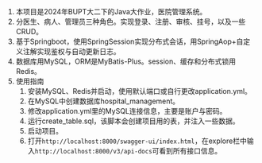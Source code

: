 1. 本项目是2024年BUPT大二下的Java大作业，医院管理系统。
2. 分医生、病人、管理员三种角色。实现登录、注册、审核、挂号，以及一些CRUD。
3. 基于Springboot，使用SpringSession实现分布式会话，用SpringAop+自定义注解实现鉴权与自动更新日志。
4. 数据库用MySQL，ORM是MyBatis-Plus。session、缓存和分布式锁用Redis。
5. 使用指南
   1. 安装MySQL、Redis并启动，使用默认端口或自行更改application.yml。
   2. 在MySQL中创建数据库hospital_management。
   3. 修改application.yml里的MySQL连接信息，主要是账户与密码。
   4. 运行create_table.sql，该脚本会创建项目用的表，并注入一些数据。
   5. 启动项目。
   6. 打开`http://localhost:8000/swagger-ui/index.html`，在explore栏中输入`http://localhost:8000/v3/api-docs`可看到所有接口信息。